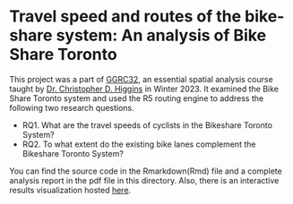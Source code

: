 # Travel speed and routes of the bike-share system: An analysis of Bike Share Toronto

This project was a part of [GGRC32](https://utsc.calendar.utoronto.ca/course/ggrc32h3), an essential spatial analysis course taught by [Dr. Christopher D. Higgins](https://www.utsc.utoronto.ca/geography/christopher-higgins) in Winter 2023. It examined the Bike Share Toronto system and used the R5 routing engine to address the following two research questions.
-	RQ1. What are the travel speeds of cyclists in the Bikeshare Toronto System?
-	RQ2. To what extent do the existing bike lanes complement the Bikeshare Toronto System?

You can find the source code in the Rmarkdown(Rmd) file and a complete analysis report in the pdf file in this directory. Also, there is an interactive results visualization hosted [here](https://zehuiyin.github.io/toronto_bike_share_web_map/).
